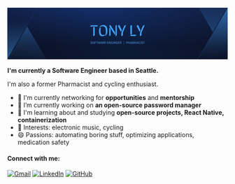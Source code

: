 ![Hero Image](/assets/cover.png)

**I'm currently a Software Engineer based in Seattle.**

I'm also a former Pharmacist and cycling enthusiast.

- 🏢 I'm currently networking for **opportunities** and **mentorship**
- 🔭 I’m currently working on **an open-source password manager**
- 🌱 I'm learning about and studying **open-source projects, React Native, containerization**
- 💜 Interests: electronic music, cycling
- 😄 Passions: automating boring stuff, optimizing applications, medication safety


#### Connect with me:
[![Gmail](https://img.shields.io/badge/Gmail-D14836?style=for-the-badge&logo=gmail&logoColor=white)](mailto:tonyjly@gmail.com)
[![LinkedIn](https://img.shields.io/badge/linkedin-%230077B5.svg?style=for-the-badge&logo=linkedin&logoColor=white)](https://www.linkedin.com/in/tonyjly)
[![GitHub](https://img.shields.io/badge/github-%23121011.svg?style=for-the-badge&logo=github&logoColor=white)](https://github.com/tonyjly)


<!--
**tonyjly/tonyjly** is a ✨ _special_ ✨ repository because its `README.md` (this file) appears on your GitHub profile.

Here are some ideas to get you started:

- 🌱 I’m currently learning ...
- 👯 I’m looking to collaborate on ...
- 🤔 I’m looking for help with ...
- 💬 Ask me about ...
- 📫 How to reach me: ...
- 😄 Pronouns: ...
- ⚡ Fun fact: ...
-->
